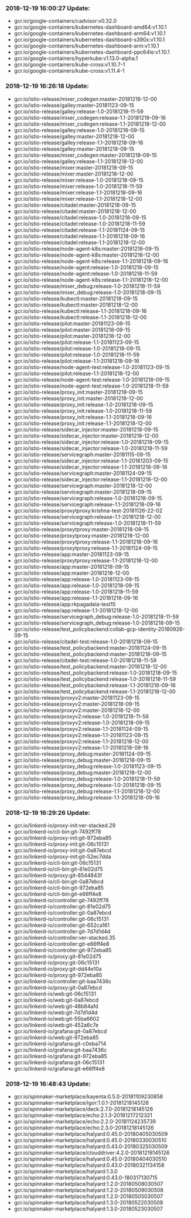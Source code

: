 ### 2018-12-19 16:00:27 Update:

- gcr.io/google-containers/cadvisor:v0.32.0
- gcr.io/google-containers/kubernetes-dashboard-amd64:v1.10.1
- gcr.io/google-containers/kubernetes-dashboard-arm64:v1.10.1
- gcr.io/google-containers/kubernetes-dashboard-s390x:v1.10.1
- gcr.io/google-containers/kubernetes-dashboard-arm:v1.10.1
- gcr.io/google-containers/kubernetes-dashboard-ppc64le:v1.10.1
- gcr.io/google-containers/hyperkube:v1.13.0-alpha.1
- gcr.io/google-containers/kube-cross:v1.10.7-1
- gcr.io/google-containers/kube-cross:v1.11.4-1
### 2018-12-19 16:26:18 Update:

- gcr.io/istio-release/mixer_codegen:master-20181218-12-00
- gcr.io/istio-release/galley:master-20181123-09-15
- gcr.io/istio-release/galley:release-1.0-20181218-11-59
- gcr.io/istio-release/mixer_codegen:release-1.1-20181218-09-16
- gcr.io/istio-release/mixer_codegen:release-1.1-20181218-12-00
- gcr.io/istio-release/galley:release-1.0-20181218-09-15
- gcr.io/istio-release/galley:master-20181218-12-00
- gcr.io/istio-release/galley:release-1.1-20181218-09-16
- gcr.io/istio-release/galley:master-20181218-09-15
- gcr.io/istio-release/mixer_codegen:master-20181218-09-15
- gcr.io/istio-release/galley:release-1.1-20181218-12-00
- gcr.io/istio-release/mixer:master-20181218-09-15
- gcr.io/istio-release/mixer:master-20181218-12-00
- gcr.io/istio-release/mixer:release-1.0-20181218-09-15
- gcr.io/istio-release/mixer:release-1.0-20181218-11-59
- gcr.io/istio-release/mixer:release-1.1-20181218-09-16
- gcr.io/istio-release/mixer:release-1.1-20181218-12-00
- gcr.io/istio-release/citadel:master-20181218-09-15
- gcr.io/istio-release/citadel:master-20181218-12-00
- gcr.io/istio-release/citadel:release-1.0-20181218-09-15
- gcr.io/istio-release/citadel:release-1.0-20181218-11-59
- gcr.io/istio-release/citadel:release-1.1-20181124-09-15
- gcr.io/istio-release/citadel:release-1.1-20181218-09-16
- gcr.io/istio-release/citadel:release-1.1-20181218-12-00
- gcr.io/istio-release/node-agent-k8s:master-20181218-09-15
- gcr.io/istio-release/node-agent-k8s:master-20181218-12-00
- gcr.io/istio-release/node-agent-k8s:release-1.1-20181218-09-16
- gcr.io/istio-release/node-agent:release-1.0-20181218-09-15
- gcr.io/istio-release/node-agent:release-1.0-20181218-11-59
- gcr.io/istio-release/node-agent-k8s:release-1.1-20181218-12-00
- gcr.io/istio-release/mixer_debug:release-1.0-20181218-11-59
- gcr.io/istio-release/mixer_debug:release-1.0-20181218-09-15
- gcr.io/istio-release/kubectl:master-20181218-09-15
- gcr.io/istio-release/kubectl:master-20181218-12-00
- gcr.io/istio-release/kubectl:release-1.1-20181218-09-16
- gcr.io/istio-release/kubectl:release-1.1-20181218-12-00
- gcr.io/istio-release/pilot:master-20181123-09-15
- gcr.io/istio-release/pilot:master-20181218-09-15
- gcr.io/istio-release/pilot:master-20181218-12-00
- gcr.io/istio-release/pilot:release-1.1-20181123-09-15
- gcr.io/istio-release/pilot:release-1.0-20181218-09-15
- gcr.io/istio-release/pilot:release-1.0-20181218-11-59
- gcr.io/istio-release/pilot:release-1.1-20181218-09-16
- gcr.io/istio-release/node-agent-test:release-1.0-20181123-09-15
- gcr.io/istio-release/pilot:release-1.1-20181218-12-00
- gcr.io/istio-release/node-agent-test:release-1.0-20181218-09-15
- gcr.io/istio-release/node-agent-test:release-1.0-20181218-11-59
- gcr.io/istio-release/proxy_init:master-20181218-09-15
- gcr.io/istio-release/proxy_init:master-20181218-12-00
- gcr.io/istio-release/proxy_init:release-1.0-20181218-09-15
- gcr.io/istio-release/proxy_init:release-1.0-20181218-11-59
- gcr.io/istio-release/proxy_init:release-1.1-20181218-09-16
- gcr.io/istio-release/proxy_init:release-1.1-20181218-12-00
- gcr.io/istio-release/sidecar_injector:master-20181218-09-15
- gcr.io/istio-release/sidecar_injector:master-20181218-12-00
- gcr.io/istio-release/sidecar_injector:release-1.0-20181218-09-15
- gcr.io/istio-release/sidecar_injector:release-1.0-20181218-11-59
- gcr.io/istio-release/servicegraph:master-20181115-09-15
- gcr.io/istio-release/sidecar_injector:release-1.1-20181203-09-15
- gcr.io/istio-release/sidecar_injector:release-1.1-20181218-09-16
- gcr.io/istio-release/servicegraph:master-20181124-09-15
- gcr.io/istio-release/sidecar_injector:release-1.1-20181218-12-00
- gcr.io/istio-release/servicegraph:master-20181218-12-00
- gcr.io/istio-release/servicegraph:master-20181218-09-15
- gcr.io/istio-release/servicegraph:release-1.0-20181218-09-15
- gcr.io/istio-release/servicegraph:release-1.1-20181218-09-16
- gcr.io/istio-release/proxytproxy:krishna-test-20181126-22-02
- gcr.io/istio-release/servicegraph:release-1.1-20181218-12-00
- gcr.io/istio-release/servicegraph:release-1.0-20181218-11-59
- gcr.io/istio-release/proxytproxy:master-20181218-09-15
- gcr.io/istio-release/proxytproxy:master-20181218-12-00
- gcr.io/istio-release/proxytproxy:release-1.1-20181218-09-16
- gcr.io/istio-release/proxytproxy:release-1.1-20181124-09-15
- gcr.io/istio-release/app:master-20181123-09-15
- gcr.io/istio-release/proxytproxy:release-1.1-20181218-12-00
- gcr.io/istio-release/app:master-20181218-09-15
- gcr.io/istio-release/app:master-20181218-12-00
- gcr.io/istio-release/app:release-1.0-20181123-09-15
- gcr.io/istio-release/app:release-1.0-20181218-09-15
- gcr.io/istio-release/app:release-1.0-20181218-11-59
- gcr.io/istio-release/app:release-1.1-20181218-09-16
- gcr.io/istio-release/app:rkpagadala-test15
- gcr.io/istio-release/app:release-1.1-20181218-12-00
- gcr.io/istio-release/servicegraph_debug:release-1.0-20181218-11-59
- gcr.io/istio-release/servicegraph_debug:release-1.0-20181218-09-15
- gcr.io/istio-release/test_policybackend:collab-gcp-identity-20180926-09-15
- gcr.io/istio-release/citadel-test:release-1.0-20181218-09-15
- gcr.io/istio-release/test_policybackend:master-20181124-09-15
- gcr.io/istio-release/test_policybackend:master-20181218-09-15
- gcr.io/istio-release/citadel-test:release-1.0-20181218-11-59
- gcr.io/istio-release/test_policybackend:master-20181218-12-00
- gcr.io/istio-release/test_policybackend:release-1.0-20181218-09-15
- gcr.io/istio-release/test_policybackend:release-1.0-20181218-11-59
- gcr.io/istio-release/test_policybackend:release-1.1-20181218-09-16
- gcr.io/istio-release/test_policybackend:release-1.1-20181218-12-00
- gcr.io/istio-release/proxyv2:master-20181123-09-15
- gcr.io/istio-release/proxyv2:master-20181218-09-15
- gcr.io/istio-release/proxyv2:master-20181218-12-00
- gcr.io/istio-release/proxyv2:release-1.0-20181218-11-59
- gcr.io/istio-release/proxyv2:release-1.0-20181218-09-15
- gcr.io/istio-release/proxyv2:release-1.1-20181124-09-15
- gcr.io/istio-release/proxyv2:release-1.1-20181123-09-15
- gcr.io/istio-release/proxyv2:release-1.1-20181218-12-00
- gcr.io/istio-release/proxyv2:release-1.1-20181218-09-16
- gcr.io/istio-release/proxy_debug:master-20181124-09-15
- gcr.io/istio-release/proxy_debug:master-20181218-09-15
- gcr.io/istio-release/proxy_debug:release-1.0-20181123-09-15
- gcr.io/istio-release/proxy_debug:master-20181218-12-00
- gcr.io/istio-release/proxy_debug:release-1.0-20181218-11-59
- gcr.io/istio-release/proxy_debug:release-1.0-20181218-09-15
- gcr.io/istio-release/proxy_debug:release-1.1-20181218-12-00
- gcr.io/istio-release/proxy_debug:release-1.1-20181218-09-16
### 2018-12-19 16:29:26 Update:

- gcr.io/linkerd-io/proxy-init:ver-stacked.29
- gcr.io/linkerd-io/cli-bin:git-7492ff78
- gcr.io/linkerd-io/proxy-init:git-972eba85
- gcr.io/linkerd-io/proxy-init:git-06c15131
- gcr.io/linkerd-io/proxy-init:git-0a87ebcd
- gcr.io/linkerd-io/proxy-init:git-52ec7dda
- gcr.io/linkerd-io/cli-bin:git-06c15131
- gcr.io/linkerd-io/cli-bin:git-81e02d75
- gcr.io/linkerd-io/proxy:git-8544843f
- gcr.io/linkerd-io/cli-bin:git-0a87ebcd
- gcr.io/linkerd-io/cli-bin:git-972eba85
- gcr.io/linkerd-io/cli-bin:git-e66ff4e8
- gcr.io/linkerd-io/controller:git-7492ff78
- gcr.io/linkerd-io/controller:git-81e02d75
- gcr.io/linkerd-io/controller:git-0a87ebcd
- gcr.io/linkerd-io/controller:git-06c15131
- gcr.io/linkerd-io/controller:git-652ca161
- gcr.io/linkerd-io/controller:git-7d7d1d4d
- gcr.io/linkerd-io/controller:ver-stacked.35
- gcr.io/linkerd-io/controller:git-e66ff4e8
- gcr.io/linkerd-io/controller:git-972eba85
- gcr.io/linkerd-io/proxy:git-81e02d75
- gcr.io/linkerd-io/proxy:git-06c15131
- gcr.io/linkerd-io/proxy:git-dd44e10a
- gcr.io/linkerd-io/proxy:git-972eba85
- gcr.io/linkerd-io/controller:git-baa7436c
- gcr.io/linkerd-io/proxy:git-0a87ebcd
- gcr.io/linkerd-io/web:git-06c15131
- gcr.io/linkerd-io/web:git-0a87ebcd
- gcr.io/linkerd-io/web:git-48b84afd
- gcr.io/linkerd-io/web:git-7d7d1d4d
- gcr.io/linkerd-io/web:git-55ba6602
- gcr.io/linkerd-io/web:git-452a6c7e
- gcr.io/linkerd-io/grafana:git-0a87ebcd
- gcr.io/linkerd-io/web:git-972eba85
- gcr.io/linkerd-io/grafana:git-c0eba714
- gcr.io/linkerd-io/grafana:git-baa7436c
- gcr.io/linkerd-io/grafana:git-972eba85
- gcr.io/linkerd-io/grafana:git-06c15131
- gcr.io/linkerd-io/grafana:git-e66ff4e8
### 2018-12-19 16:48:43 Update:

- gcr.io/spinnaker-marketplace/kayenta:0.5.0-20181109230858
- gcr.io/spinnaker-marketplace/igor:1.0.1-20181218145126
- gcr.io/spinnaker-marketplace/deck:2.7.0-20181218145126
- gcr.io/spinnaker-marketplace/echo:2.1.3-20181217212321
- gcr.io/spinnaker-marketplace/echo:2.2.0-20181124235739
- gcr.io/spinnaker-marketplace/echo:2.3.0-20181218145126
- gcr.io/spinnaker-marketplace/halyard:0.45.0-20180405030509
- gcr.io/spinnaker-marketplace/halyard:0.45.0-20180330030510
- gcr.io/spinnaker-marketplace/halyard:0.43.0-20180325030509
- gcr.io/spinnaker-marketplace/clouddriver:4.2.0-20181218145126
- gcr.io/spinnaker-marketplace/halyard:0.45.0-20180404030510
- gcr.io/spinnaker-marketplace/halyard:0.43.0-20180321134158
- gcr.io/spinnaker-marketplace/halyard:1.3.0
- gcr.io/spinnaker-marketplace/halyard:0.43.0-180317130715
- gcr.io/spinnaker-marketplace/halyard:1.2.0-20180508030507
- gcr.io/spinnaker-marketplace/halyard:1.2.0-20180509030508
- gcr.io/spinnaker-marketplace/halyard:1.2.0-20180505030507
- gcr.io/spinnaker-marketplace/halyard:1.3.0-20180522030508
- gcr.io/spinnaker-marketplace/halyard:1.3.0-20180523030507
